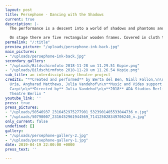 ```yaml
---
layout: post
title: Persephone - Dancing with the Shadows
current: true
description: |-
  The performance is a descent into a world of shadows and phantoms and is inspired by the Greek myth of Persephone. The narrative alludes to the cyclical nature of life-death and to the idea of resurrection, questioning what it means to embrace _death-in-life._ The audience is invited into an atmospheric world where they encounter embodied movement, non-linear storytelling, soundscape and shapes in light causing striking shadows.

  On stage there are five rectangular wooden frames. Covered in cloth they show shadowed shapes, consequently acting as a backdrop to the projected media of ink in water. They are the stage set and stage partners whilst being objects. The Boxes can be moved throughout the play creating images and sceneries. The performers move with, through and in them.
permalink: "/:title"
preview_picture: "/uploads/persephone-ink-back.jpg"
main_pictures:
- "/uploads/persephone-ink-back.jpg"
secondary_gallery:
- "/uploads/Bildschirmfoto 2018-11-28 um 11.29.51 Kopie.png"
- "/uploads/Bildschirmfoto 2018-11-28 um 11.26.54 Kopie.png"
sub_title: an interdisciplinary theatre project
credits: "**Created and performed** by Berta del Ben, Niall Fallon,\n\nAinhoa Hevia
  Uria, Angharad Matthews, Julia Vandehof\n\n**Music and Video support by** Matteo
  Carpi\n\n**Directed by** Julia Vandehof\n\n**2018** ADA Studios Berlin , English
  Theatre Berlin "
youtube_link: ''
press: true
press_pictures:
- "/uploads/50546937_2316452975277901_5323901405533044736_n.jpg"
- "/uploads/50790007_2316452961944569_714125028349706240_n.jpg"
only_current: false
undefined: []
gallery:
- "/uploads/persephone-gallery-2.jpg"
- "/uploads/persephone-gallery-1.jpg"
date: 2019-04-19 22:00:00 +0000
press_text: ''

---
```

